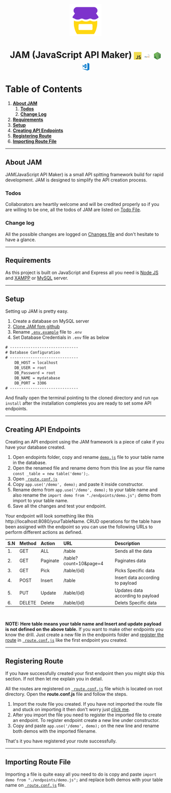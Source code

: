 <p align="center">
 <img src="./logo/icon-512.png" width="100">
    <h1 align="center">
        <b>JAM (JavaScript API Maker)</b>
        <img align="center" alt="JavaScript" width="24px" src="https://raw.githubusercontent.com/github/explore/80688e429a7d4ef2fca1e82350fe8e3517d3494d/topics/javascript/javascript.png" />
        <img align="center" alt="MySQL" width="24px" src="https://raw.githubusercontent.com/github/explore/80688e429a7d4ef2fca1e82350fe8e3517d3494d/topics/mysql/mysql.png" />
        <img align="center" alt="Node.js" width="24px" src="https://raw.githubusercontent.com/github/explore/80688e429a7d4ef2fca1e82350fe8e3517d3494d/topics/nodejs/nodejs.png" />
        <img align="center" alt="Visual Studio Code" width="24px" src="https://raw.githubusercontent.com/github/explore/80688e429a7d4ef2fca1e82350fe8e3517d3494d/topics/visual-studio-code/visual-studio-code.png" />
    </h1>
</p>

# __Table of Contents__
1.  __[About JAM](#about-jam)__
    1. __[Todos](#todos)__
    1. __[Change Log](#change-log)__
1.  __[Requirements](#requirements)__
1.  __[Setup](#setup)__
1.  __[Creating API Endpoints](#creating-api-endpoints)__
1.  __[Registering Route](#registering-route)__
1.  __[Importing Route File](#importing-route-file)__
___
## About JAM
JAM(JavaScript API Maker) is a small API spitting framework build for rapid development. JAM is designed to simplify the API creation process.

### Todos
Collaborators are heartily welcome and will be credited properly so if you are willing to be one, all the todos of JAM are listed on [Todo File](/Todo.md).

### Change log
All the possible changes are logged on [Changes file](/Changes.md) and don't hesitate to have a glance.
___
## Requirements
As this project is built on JavaScript and Express all you need is [Node JS](https://nodejs.org/en/) and [XAMPP](https://www.apachefriends.org/index.html) or [MySQL](https://www.mysql.com) server.
___
## Setup
Setting up JAM is pretty easy.
1. Create a database on MySQL server
1. [Clone JAM fom github](https://github.com/itSubeDibesh/JAM.git) 
1. Rename [``.env.example``](/.env.example) file to ``.env``
1. Set Database Credentials in ``.env`` file as below 

```.env
# ------------------------------
# Database Configuration
# ------------------------------
    DB_HOST = localhost
    DB_USER = root
    DB_Password = root
    DB_NAME = mydatabase
    DB_PORT = 3306
# ------------------------------
```
And finally open the terminal pointing to the cloned directory and run ``npm install`` after the installation completes you are ready to set some API endpoints.
___
## Creating API Endpoints
Creating an API endpoint using the JAM framework is a piece of cake if you have your database created.
1. Open endopints folder, copy and rename [``demo.js``](/endpoints/demo.js) file to your table name in the database.
1. Open the renamed file and rename demo from this line as your file name ``const _table = new table('demo');``.
1. Open [`` route.conf.js``](/route.conf.js)
1. Copy ``app.use('/demo', demo);`` and paste it inside constructor.
2. Rename demo from ``app.use('/demo', demo);`` to your table name and also rename the ``import demo from "./endpoints/demo.js";`` demo from import to your table name.
1. Save all the changes and test your endpoint.

Your endpoint will look something like this http://localhost:8080/yourTableName. CRUD operations for the table have been assigned with the endpoint so you can use the following URLs to perform different actions as defined.

|  S.N |   Method |  Action   |    URL                |    Description                   |
|:-----|:---------|:----------|:----------------------|:---------------------------------|
|  1.  |   GET    |  ALL      | /table                | Sends all the data               |
|  2.  |   GET    | Paginate  | /table?count=10&page=4| Paginates data                   |
|  3.  |   GET    | Pick      | /table/{id}           | Picks Specific data              |
|  4.  |   POST   | Insert    | /table                | Insert data according to payload |
|  5.  |   PUT    | Update    | /table/{id}           | Updates data according to payload|
|  6.  |   DELETE | Delete    | /table/{id}           | Delets Specific data             |

<br>

__NOTE: Here table means your table name and Insert and update payload is not defined on the above table.__
If you want to make other endpoints you know the drill. Just create a new file in the endpoints folder and [register the route](#registering-route) in [`` route.conf.js``](/route.conf.js) like the first endpoint you created.
___
 ## Registering Route
 If you have successfully created your first endpoint then you might skip this section. If not then let me explain you in detail.

All the routes are registered on [`` route.conf.js``](/route.conf.js) file which is located on root directory. Open the __route.conf.js__ file and 
follow the steps.
1. Import the route file you created. If you have not imported the route file and stuck on importing it then don't worry just [click me](#importing-route-file).
1. After you import the file you need to register the imported file to create an endpoint. To register endpoint create a new line under constructor.
1. Copy and paste ``app.use('/demo', demo);`` on the new line and rename both demos with the imported filename.

That's it you have registered your route successfully.
___
## Importing Route File
Importing a file is quite easy all you need to do is copy and paste ``import demo from "./endpoints/demo.js";`` and replace both demos with your table name on [`` route.conf.js``](/route.conf.js)  file.
